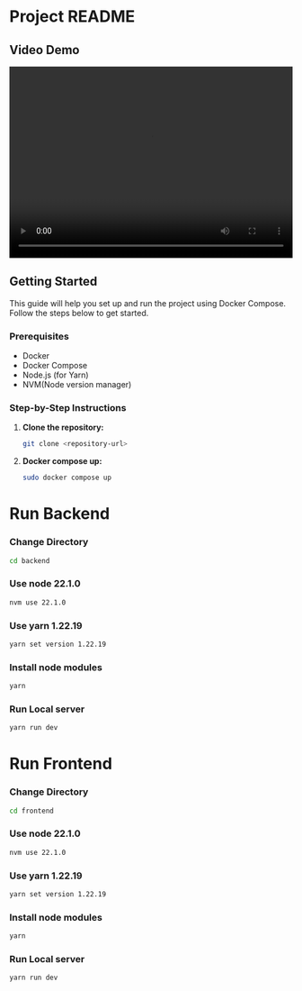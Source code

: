 # Project README

## Video Demo
<video width="100%" height="340" controls>
  <source src="https://youtu.be/wEiz3va0EBE">
  Your browser does not support the video tag.
</video>

## Getting Started

This guide will help you set up and run the project using Docker Compose. Follow the steps below to get started.

### Prerequisites

- Docker
- Docker Compose
- Node.js (for Yarn)
- NVM(Node version manager)

### Step-by-Step Instructions

1. **Clone the repository:**

   ```bash
   git clone <repository-url>
   ```
1. **Docker compose up:**

   ```bash
   sudo docker compose up
   ```
# Run Backend

### Change Directory
   ```bash
   cd backend
   ```
### Use node 22.1.0
   ```bash
   nvm use 22.1.0
   ```
### Use yarn 1.22.19

  ```bash
yarn set version 1.22.19
   ```

### Install node modules
  ```bash
yarn 
   ```

### Run Local server
  ```bash
yarn run dev
   ```
# Run Frontend

### Change Directory
   ```bash
   cd frontend
   ```
### Use node 22.1.0
   ```bash
   nvm use 22.1.0
   ```
### Use yarn 1.22.19

  ```bash
yarn set version 1.22.19
   ```

### Install node modules
  ```bash
yarn 
   ```

### Run Local server
  ```bash
yarn run dev
   ```